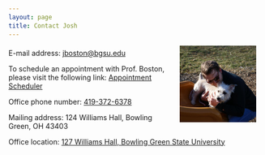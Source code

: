 ```yaml
---
layout: page
title: Contact Josh
---
```


<p><img align="right" style="padding: 0 15px; width: 30%; height: 30%" src="/img/dog.jpg" alt="Josh with his dog, Lucie"></p>
<p style="margin-top: 20px;"> </p>
<p>E-mail address: <a href="mailto:jboston@bgsu.edu" target="_blank">jboston@bgsu.edu</a> </p>

<p>To schedule an appointment with Prof. Boston, please visit the following link: <a href="https://calendly.com/jboston_bgsu/meet-with-prof-boston" target="_blank">Appointment Scheduler</a> </p>

<p>Office phone number: <a href="tel:419-372-6378">419-372-6378</a> </p>

<p>Mailing address:
124 Williams Hall, Bowling Green, OH 43403</p>


<p>Office location: 
<a href="https://www.google.com/maps/place/Williams+Hall,+Bowling+Green,+OH+43403" target="_blank">127 Williams Hall, Bowling Green State University</a> </p>

